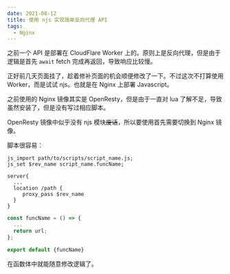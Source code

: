 ```yaml
---
date: 2021-08-12
title: 使用 njs 实现简单反向代理 API
tags:
  - Nginx
---
```

之前一个 API 是部署在 CloudFlare Worker 上的。原则上是反向代理，但是由于逻辑是首先 `await` fetch 完成再返回，导致响应比较慢。

正好前几天页面挂了，趁着修补页面的机会顺便修改了一下。不过这次不打算使用 Worker，而是试试 njs。也就是在 Nginx 上部署 Javascript。

之前使用的 Nginx 镜像其实是 OpenResty，但是由于一直对 lua 了解不足，导致虽然安装了，但是没有写过相应脚本。

OpenResty 镜像中似乎没有 njs 模块~~废话~~，所以要使用首先需要切换到 Nginx 镜像。

脚本很容易：

```nginx
js_import path/to/scripts/script_name.js;
js_set $rev_name script_name.funcName;

server{
  ...
  location /path {
     proxy_pass $rev_name
  }
}
```

```javascript
const funcName = () => {
  ...
  return url;
};

export default {funcName}
```

在函数体中就能随意修改逻辑了。